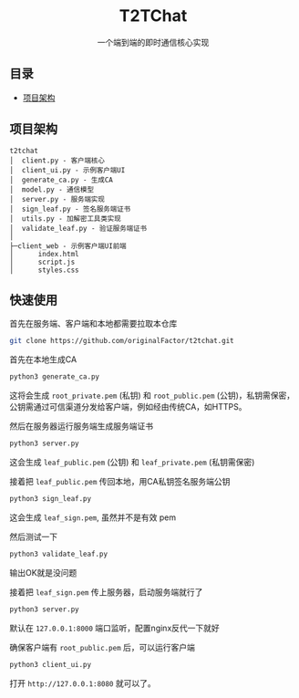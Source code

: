 # <center> T2TChat </center>

<center> 一个端到端的即时通信核心实现 </center>

## 目录

- [项目架构](#项目架构)

## 项目架构

```tree
t2tchat
│  client.py - 客户端核心
│  client_ui.py - 示例客户端UI
│  generate_ca.py - 生成CA
│  model.py - 通信模型
│  server.py - 服务端实现
│  sign_leaf.py - 签名服务端证书
│  utils.py - 加解密工具类实现
│  validate_leaf.py - 验证服务端证书
│  
├─client_web - 示例客户端UI前端
│      index.html
│      script.js
│      styles.css
```

## 快速使用

首先在服务端、客户端和本地都需要拉取本仓库

```bash
git clone https://github.com/originalFactor/t2tchat.git
```

首先在本地生成CA

```bash
python3 generate_ca.py
```

这将会生成 `root_private.pem` (私钥) 和 `root_public.pem` (公钥)，私钥需保密，公钥需通过可信渠道分发给客户端，例如经由传统CA，如HTTPS。

然后在服务器运行服务端生成服务端证书

```bash
python3 server.py
```

这会生成 `leaf_public.pem` (公钥) 和 `leaf_private.pem` (私钥需保密)

接着把 `leaf_public.pem` 传回本地，用CA私钥签名服务端公钥

```bash
python3 sign_leaf.py
```

这会生成 `leaf_sign.pem`, 虽然并不是有效 pem

然后测试一下

```bash
python3 validate_leaf.py
```

输出OK就是没问题


接着把 `leaf_sign.pem` 传上服务器，启动服务端就行了

```bash
python3 server.py
```

默认在 `127.0.0.1:8000` 端口监听，配置nginx反代一下就好

确保客户端有 `root_public.pem` 后，可以运行客户端

```bash
python3 client_ui.py
```

打开 `http://127.0.0.1:8080` 就可以了。